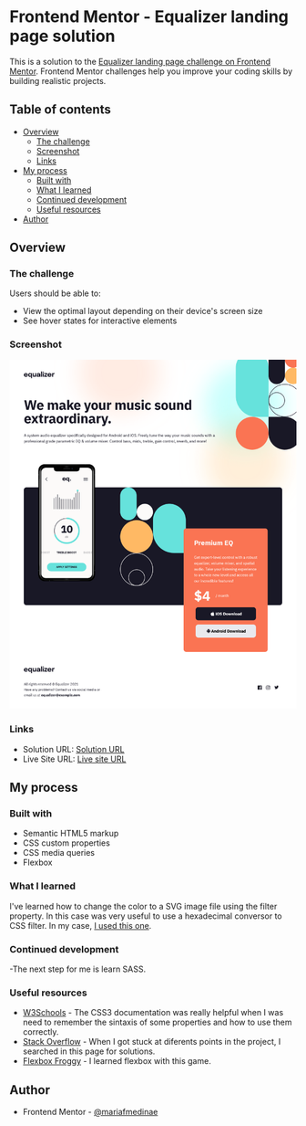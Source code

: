 # Frontend Mentor - Equalizer landing page solution

This is a solution to the [Equalizer landing page challenge on Frontend Mentor](./preview.jpg). Frontend Mentor challenges help you improve your coding skills by building realistic projects. 

## Table of contents

- [Overview](#overview)
  - [The challenge](#the-challenge)
  - [Screenshot](#screenshot)
  - [Links](#links)
- [My process](#my-process)
  - [Built with](#built-with)
  - [What I learned](#what-i-learned)
  - [Continued development](#continued-development)
  - [Useful resources](#useful-resources)
- [Author](#author)

## Overview

### The challenge

Users should be able to:

- View the optimal layout depending on their device's screen size
- See hover states for interactive elements

### Screenshot

![My solution's screenshot](./Screenshot.png)

### Links

- Solution URL: [Solution URL](https://www.frontendmentor.io/solutions/equalizer-landing-page-using-flexbox-and-semantic-html-_xmEkdwrQ)
- Live Site URL: [Live site URL](https://mariafmedinae.github.io/Equalizer-landing-page/)

## My process

### Built with

- Semantic HTML5 markup
- CSS custom properties
- CSS media queries
- Flexbox

### What I learned

I've learned how to change the color to a SVG image file using the filter property. In this case was very useful to use a hexadecimal conversor to CSS filter. In my case, [I used this one](https://isotropic.co/tool/hex-color-to-css-filter/).

### Continued development

-The next step for me is learn SASS.

### Useful resources

- [W3Schools](https://www.w3schools.com/) - The CSS3 documentation was really helpful when I was need to remember the sintaxis of some properties and how to use them correctly.
- [Stack Overflow](https://stackoverflow.com/) - When I got stuck at diferents points in the project, I searched in this page for solutions.
- [Flexbox Froggy](https://flexboxfroggy.com/#es) - I learned flexbox with this game.

## Author

- Frontend Mentor - [@mariafmedinae](https://www.frontendmentor.io/profile/mariafmedinae)

